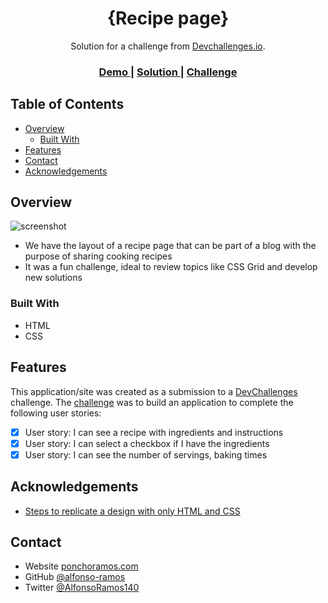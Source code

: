 <!-- Please update value in the {}  -->

<h1 align="center">{Recipe page}</h1>

<div align="center">
   Solution for a challenge from  <a href="http://devchallenges.io" target="_blank">Devchallenges.io</a>.
</div>

<div align="center">
  <h3>
    <a href="https://recipe-blog-devchallenge.netlify.app/">
      Demo
    </a>
    <span> | </span>
    <a href="https://github.com/alfonso-ramos/Recipe-blog">
      Solution
    </a>
    <span> | </span>
    <a href="https://devchallenges.io/challenges/OEKdUZ6xs0h99C38XVht">
      Challenge
    </a>
  </h3>
</div>

<!-- TABLE OF CONTENTS -->

## Table of Contents

- [Overview](#overview)
  - [Built With](#built-with)
- [Features](#features)
- [Contact](#contact)
- [Acknowledgements](#acknowledgements)

<!-- OVERVIEW -->

## Overview

![screenshot](https://github.com/alfonso-ramos/Recipe-blog/blob/master/recipe-page-oveview.png?raw=true)


- We have the layout of a recipe page that can be part of a blog with the purpose of sharing cooking recipes
- It was a fun challenge, ideal to review topics like CSS Grid and develop new solutions

### Built With

- HTML
- CSS

## Features

<!-- List the features of your application or follow the template. Don't share the figma file here :) -->

This application/site was created as a submission to a [DevChallenges](https://devchallenges.io/challenges) challenge. The [challenge](https://devchallenges.io/challenges/TtUjDt19eIHxNQ4n5jps) was to build an application to complete the following user stories:

- [x] User story: I can see a recipe with ingredients and instructions
- [x] User story: I can select a checkbox if I have the ingredients
- [x] User story: I can see the number of servings, baking times

## Acknowledgements


- [Steps to replicate a design with only HTML and CSS](https://devchallenges-blogs.web.app/how-to-replicate-design/)

## Contact

- Website [ponchoramos.com](https://ponchoramos.com)
- GitHub [@alfonso-ramos](https://github.com/alfonso-ramos)
- Twitter [@AlfonsoRamos140](https://twitter.com/AlfonsoRamos140)
